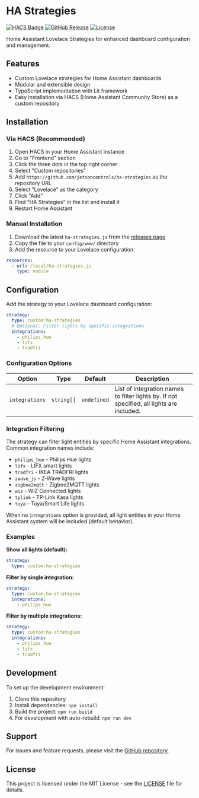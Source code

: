 # HA Strategies

[![HACS Badge](https://img.shields.io/badge/HACS-Custom-orange.svg)](https://github.com/custom-components/hacs)
[![GitHub Release](https://img.shields.io/github/release/jetsoncontrols/ha-strategies.svg)](https://github.com/jetsoncontrols/ha-strategies/releases)
[![License](https://img.shields.io/github/license/jetsoncontrols/ha-strategies.svg)](LICENSE)

Home Assistant Lovelace Strategies for enhanced dashboard configuration and management.

## Features

- Custom Lovelace strategies for Home Assistant dashboards
- Modular and extensible design
- TypeScript implementation with Lit framework
- Easy installation via HACS (Home Assistant Community Store) as a custom repository

## Installation

### Via HACS (Recommended)

1. Open HACS in your Home Assistant instance
2. Go to "Frontend" section
3. Click the three dots in the top right corner
4. Select "Custom repositories"
5. Add `https://github.com/jetsoncontrols/ha-strategies` as the repository URL
6. Select "Lovelace" as the category
7. Click "Add"
8. Find "HA Strategies" in the list and install it
9. Restart Home Assistant

### Manual Installation

1. Download the latest `ha-strategies.js` from the [releases page](https://github.com/jetsoncontrols/ha-strategies/releases)
2. Copy the file to your `config/www/` directory
3. Add the resource to your Lovelace configuration:

```yaml
resources:
  - url: /local/ha-strategies.js
    type: module
```

## Configuration

Add the strategy to your Lovelace dashboard configuration:

```yaml
strategy:
  type: custom:ha-strategies
  # Optional: Filter lights by specific integrations
  integrations:
    - philips_hue
    - lifx
    - tradfri
```

### Configuration Options

| Option | Type | Default | Description |
|--------|------|---------|-------------|
| `integrations` | `string[]` | `undefined` | List of integration names to filter lights by. If not specified, all lights are included. |

### Integration Filtering

The strategy can filter light entities by specific Home Assistant integrations. Common integration names include:

- `philips_hue` - Philips Hue lights
- `lifx` - LIFX smart lights  
- `tradfri` - IKEA TRÅDFRI lights
- `zwave_js` - Z-Wave lights
- `zigbee2mqtt` - Zigbee2MQTT lights
- `wiz` - WiZ Connected lights
- `tplink` - TP-Link Kasa lights
- `tuya` - Tuya/Smart Life lights

When no `integrations` option is provided, all light entities in your Home Assistant system will be included (default behavior).

### Examples

**Show all lights (default):**
```yaml
strategy:
  type: custom:ha-strategies
```

**Filter by single integration:**
```yaml
strategy:
  type: custom:ha-strategies
  integrations:
    - philips_hue
```

**Filter by multiple integrations:**
```yaml
strategy:
  type: custom:ha-strategies
  integrations:
    - philips_hue
    - lifx
    - tradfri
```

## Development

To set up the development environment:

1. Clone this repository
2. Install dependencies: `npm install`
3. Build the project: `npm run build`
4. For development with auto-rebuild: `npm run dev`

## Support

For issues and feature requests, please visit the [GitHub repository](https://github.com/jetsoncontrols/ha-strategies/issues).

## License

This project is licensed under the MIT License - see the [LICENSE](LICENSE) file for details.
